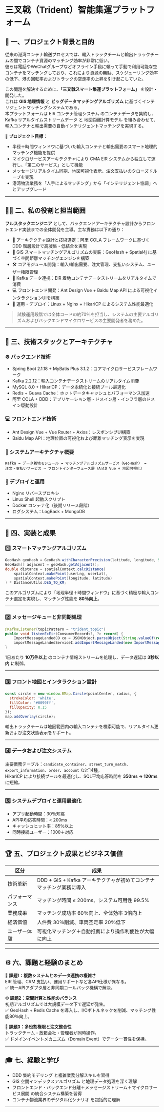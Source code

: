 # 三叉戟（Trident）智能集運プラットフォーム

## 🧭 一、プロジェクト背景と目的

従来の港湾コンテナ輸送プロセスでは、輸入トラックチームと輸出トラックチームの間でコンテナ資源のマッチング効率が非常に低い。  
彼らは電話やWeChatグループなどオフライン手段に頼って手動で利用可能な空コンテナをマッチングしており、これにより資源の無駄、スケジューリング効率の低下、港の回転率およびトラックの空走率の上昇を引き起こしていた。

この問題を解決するために、**「三叉戟スマート集運プラットフォーム」** を設計・開発した。  
これは **GIS 地理情報** と **ビッグデータマッチングアルゴリズム** に基づくインテリジェントマッチングシステムである。  
本プラットフォームは EIR コンテナ管理システム のコンテナデータを集約し、Kafka リアルタイムストリームデータ と 地図距離計算モデル を組み合わせて、輸入コンテナと輸出需要の自動インテリジェントマッチングを実現する。

**🎯 プロジェクト目標：**
- 半径＋時間ウィンドウに基づいた輸入コンテナと輸出需要のスマート地理的マッチング機能を提供
- マイクロサービスアーキテクチャにより CMA EIR システムから独立して運行し、「第二のサービス」として機能
- メッセージリアルタイム同期、地図可視化表示、注文支払いのクローズドループを実現
- 港湾物流業務を「人手によるマッチング」から「インテリジェント協調」へとアップグレード

---

## 👨‍💻 二、私の役割と担当範囲

**フルスタックエンジニア** として、バックエンドアーキテクチャ設計からフロントエンド実装までの全体開発を主導。主な責務は以下の通り：

- 🧩 アーキテクチャ設計と技術選定：阿里 COLA フレームワークに基づく DDD 階層設計で高凝集・低結合を実現
- 🧭 GIS スマートマッチングアルゴリズムの実装：GeoHash + Spatial4j に基づく空間距離マッチングエンジンを構築
- 🛠 コアモジュール開発：輸入/輸出需要、注文管理、支払いシステム、ユーザー権限管理
- 🔄 Kafka データ連携：EIR 着地コンテナデータストリームをリアルタイムで消費
- 💻 フロントエンド開発：Ant Design Vue + Baidu Map API による可視化インタラクションUIを構築
- 🚀 運用・デプロイ：Linux + Nginx + HikariCP によるシステム性能最適化

> 試験運用段階では全体コードの約70％を担当し、システムの主要アルゴリズムおよびバックエンドマイクロサービスの主要開発者を務めた。

---

## 🧱 三、技術スタックとアーキテクチャ

### ⚙️ バックエンド技術
- Spring Boot 2.1.18 + MyBatis Plus 3.1.2：コアマイクロサービスフレームワーク
- Kafka 2.2.12：輸入コンテナデータストリームのリアルタイム消費
- MySQL 8.0 + HikariCP：データ永続化と接続プール最適化
- Redis + Guava Cache：ホットデータキャッシュとパフォーマンス加速
- 阿里 COLA + DDD：アプリケーション層・ドメイン層・インフラ層のドメイン駆動設計

### 💻 フロントエンド技術
- Ant Design Vue + Vue Router + Axios：レスポンシブUI構築
- Baidu Map API：地理位置の可視化および距離マッチング表示を実現

### 🧩 システムアーキテクチャ概要
```
Kafka → データ着地モジュール → マッチングアルゴリズムサービス（GeoHash） →
注文・支払いサービス → フロントインターフェース層（AntD Vue + 地図可視化）
```

### 🧰 デプロイと運用
- Nginx リバースプロキシ
- Linux Shell 起動スクリプト
- Docker コンテナ化（後期リリース段階）
- ログシステム：LogBack + MongoDB

---

## 🚀 四、実装と成果

### 1️⃣ スマートマッチングアルゴリズム

```java
GeoHash geoHash = GeoHash.withCharacterPrecision(latitude, longitude, 5);
GeoHash[] adjacent = geoHash.getAdjacent();
double distance = spatialContext.calcDistance(
    spatialContext.makePoint(userLng, userLat),
    spatialContext.makePoint(longitude, latitude)
) * DistanceUtils.DEG_TO_KM;
```
このアルゴリズムにより「地理半径＋時間ウィンドウ」に基づく精密な輸入コンテナ選定を実現し、マッチング性能を **80％向上**。

---

### 2️⃣ メッセージキューと非同期処理

```java
@KafkaListener(topicPattern = "trident_topic")
public void listenExEir(ConsumerRecord<?, ?> record) {
    ImportMessageLandedCO co = JSONObject.parseObject(String.valueOf(record.value()), ImportMessageLandedCO.class);
    importMessageLandedServiceI.addImportMessageLanded(new ImportMessageLandedAddCmd(co));
}
```
1日あたり **10万件以上** のコンテナ情報ストリームを処理し、データ遅延は **3秒以内** に制御。

---

### 3️⃣ フロント地図とインタラクション設計

```js
const circle = new window.BMap.Circle(pointCenter, radius, {
  strokeColor: 'white',
  fillColor: '#0099ff',
  fillOpacity: 0.15
});
map.addOverlay(circle);
```
輸出トラックチームは地図範囲内の輸入コンテナを検索可能で、リアルタイム更新および注文状態表示をサポート。

---

### 4️⃣ データおよび注文システム
主要業務テーブル：`candidate_container`、`street_turn_match`、`export_information`、`order`、`account` など14種。  
HikariCP により接続プールを最適化し、SQL平均応答時間を **350ms → 120ms** に短縮。

---

### 5️⃣ システムデプロイと運用最適化
- アプリ起動時間：30％短縮
- API平均応答時間：< 200ms
- キャッシュヒット率：85％以上
- 同時接続ユーザー：1000＋対応

---

## 🏆 五、プロジェクト成果とビジネス価値

| 区分 | 成果 |
|------|------|
| 技術革新 | DDD + GIS + Kafka アーキテクチャが初めてコンテナマッチング業務に導入 |
| パフォーマンス | マッチング時間 ≤ 200ms、システム可用性 99.5% |
| 業務成果 | マッチング成功率 60％向上、全体効率 3倍向上 |
| 経済価値 | 人件費 30％削減、車両空走率 20％低下 |
| ユーザー体験 | 可視化マッチング＋自動推薦により操作利便性が大幅に向上 |

---

## ⚙️ 六、課題と経験のまとめ

**🧩 課題1：複数システムとのデータ連携の複雑さ**  
EIR 管理、CRM 支払い、運用サポートなど各API仕様が異なる。  
✅ 統一APIアダプタ層と非同期コールバック機構で解決。

**⚙️ 課題2：空間計算と性能のバランス**  
初期アルゴリズムでは大規模データ下で遅延が発生。  
✅ GeoHash + Redis Cache を導入し、I/Oボトルネックを削減、マッチング性能80％向上。

**🔄 課題3：多役割権限と注文整合性**  
トラックチーム・放箱会社・管理者が同時操作。  
✅ ドメインイベントメカニズム（Domain Event）でデータ一貫性を保持。

---

## 🎓 七、経験と学び

- DDD 集約モデリング と複雑業務分解スキルを習得
- GIS 空間インデックスアルゴリズム と地理データ処理を深く理解
- フロントエンド・バックエンド分離＋メッセージストリーム＋マイクロサービス展開 の統合システム構築を習得
- コンテナ物流業界のデジタル化シナリオ を包括的に理解

---
